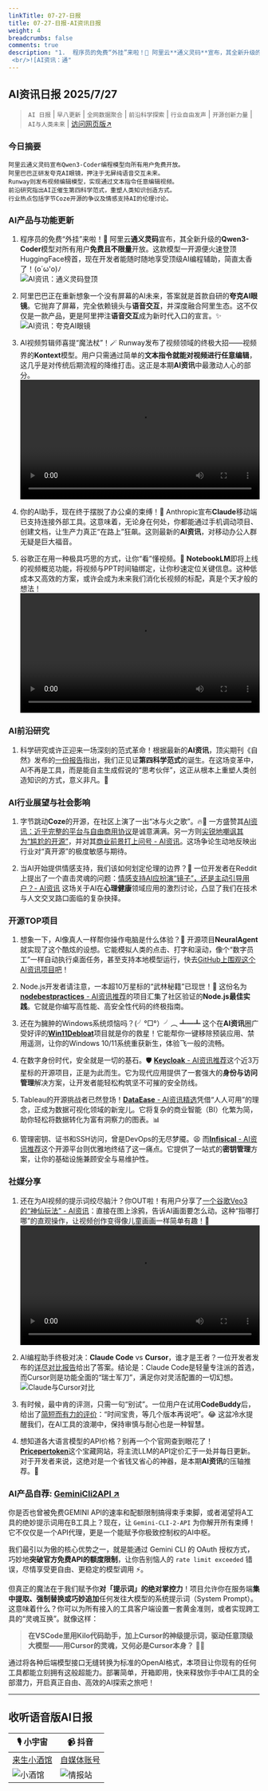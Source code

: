```yaml
---
linkTitle: 07-27-日报
title: 07-27-日报-AI资讯日报
weight: 4
breadcrumbs: false
comments: true
description: "1.  程序员的免费“外挂”来啦！🚀 阿里云**通义灵码**宣布，其全新升级的**Qwen3-Coder**模型对所有用户**免费且不限量**开放。这款模型一开源便火速登顶HuggingFace榜首，现在开发者能随时随地享受顶级AI编程辅助，简直太香了！(o´ω'o)ﾉ <br/>![AI资讯：通"
---
```


## AI资讯日报 2025/7/27

>  `AI 日报` | `早八更新` | `全网数据聚合` | `前沿科学探索` | `行业自由发声` | `开源创新力量` | `AI与人类未来` | [访问网页版↗️](https://ai.hubtoday.app/)



### **今日摘要**

```
阿里云通义灵码宣布Qwen3-Coder编程模型向所有用户免费开放。
阿里巴巴正研发夸克AI眼镜，押注于无屏纯语音交互未来。
Runway则发布视频编辑模型，实现通过文本指令任意编辑视频。
前沿研究指出AI正催生第四科学范式，重塑人类知识创造方式。
行业热点包括字节Coze开源的争议及情感支持AI的伦理讨论。
```

### AI产品与功能更新

1.  程序员的免费“外挂”来啦！🚀 阿里云**通义灵码**宣布，其全新升级的**Qwen3-Coder**模型对所有用户**免费且不限量**开放。这款模型一开源便火速登顶HuggingFace榜首，现在开发者能随时随地享受顶级AI编程辅助，简直太香了！(o´ω'o)ﾉ
<br/>![AI资讯：通义灵码登顶](https://cdn.jsdmirror.com/gh/justlovemaki/imagehub@main/images/2025/07/news_01k13pz8nfeatrpkfk5sarn4q5.avif)<br/>

2.  阿里巴巴正在重新想象一个没有屏幕的AI未来，答案就是首款自研的**夸克AI眼镜**。它抛弃了屏幕，完全依赖镜头与**语音交互**，并深度融合阿里生态。这不仅仅是一款产品，更是阿里押注**语音交互**成为新时代入口的宣言。✨
<br/>![AI资讯：夸克AI眼镜](https://cdn.jsdmirror.com/gh/justlovemaki/imagehub@main/images/2025/07/news_01k13pzc7yeamveerk9t900yna.avif)<br/>

3.  AI视频剪辑师喜提“魔法杖”！🪄 Runway发布了视频领域的终极大招——视频界的**Kontext**模型。用户只需通过简单的**文本指令就能对视频进行任意编辑**，这几乎是对传统后期流程的降维打击。这正是本期**AI资讯**中最激动人心的部分。
<br/><video src="https://cdn.jsdmirror.com/gh/justlovemaki/imagehub@main/images/2025/07/news_01k13q1enkefgrf527cx16sphe.mp4" controls="controls" width="100%"></video>

4.  你的AI助手，现在终于摆脱了办公桌的束缚！💼 Anthropic宣布**Claude**移动端已支持连接外部工具。这意味着，无论身在何处，你都能通过手机调动项目、创建文档，让生产力真正“在路上”狂飙。这则最新的**AI资讯**，对移动办公人群无疑是巨大福音。

5.  谷歌正在用一种极具巧思的方式，让你“看”懂视频。🤔 **NotebookLM**即将上线的视频概览功能，将视频与PPT时间轴绑定，让你秒速定位关键信息。这种低成本又高效的方案，或许会成为未来我们消化长视频的标配，真是个天才般的想法！
<br/><video src="https://cdn.jsdmirror.com/gh/justlovemaki/imagehub@main/images/2025/07/news_01k13q263qf7f99n7nhnfsk5zp.mp4" controls="controls" width="100%"></video>

### AI前沿研究

1.  科学研究或许正迎来一场深刻的范式革命！根据最新的**AI资讯**，顶尖期刊《自然》发布的[一份报告](https://www.nature.com/articles/d42473-025-00161-3)指出，我们正见证**第四科学范式**的诞生。在这场变革中，AI不再是工具，而是能自主生成假说的“思考伙伴”，这正从根本上重塑人类创造知识的方式，意义非凡。🤯

### AI行业展望与社会影响

1.  字节跳动**Coze**的开源，在社区上演了一出“冰与火之歌”。🔥🧊 一方盛赞其[AI资讯：近乎完整的平台与自由商用协议](https://x.com/dotey/status/1948964537605967966)是诚意满满。另一方则[尖锐地嘲讽其为“尴尬的开源”](https://x.com/lyson_ober/status/1948865681857904729)，并对其[商业前景打上问号 - AI资讯](https://x.com/Gorden_Sun/status/1949016701976412249)。这场争论生动地反映出行业对“真开源”的极度敏感与期待。

2.  当AI开始提供情感支持，我们该如何划定伦理的边界？🤔 一位开发者在Reddit上提出了一个直击灵魂的问题：[情感支持AI应扮演“镜子”，还是主动引导用户？- AI资讯](https://www.reddit.com/r/artificial/comments/1m9e713/should_ai_ever_give_mental_health_advice/) 这场关于AI在**心理健康**领域应用的激烈讨论，凸显了我们在技术与人文交叉路口面临的复杂抉择。

### 开源TOP项目

1.  想象一下，AI像真人一样帮你操作电脑是什么体验？🤖 开源项目**NeuralAgent**就实现了这个酷炫的设想。它能模拟人类的点击、打字和滚动，像个“数字员工”一样自动执行桌面任务，甚至支持本地模型运行，快去[GitHub上围观这个AI资讯项目吧](https://github.com/withneural/neuralagent)！

2.  Node.js开发者请注意，一本超10万星标的“武林秘籍”已现世！📖 这份名为[**nodebestpractices** - AI资讯推荐](https://github.com/goldbergyoni/nodebestpractices)的项目汇集了社区验证的**Node.js最佳实践**。它就是你编写高性能、高安全性代码的终极指南。

3.  还在为臃肿的Windows系统烦恼吗？(╯°□°）╯︵ ┻━┻ 这个在**AI资讯**圈广受好评的[**Win11Debloat**](https://github.com/Raphire/Win11Debloat)项目就是你的救星！它能帮你一键移除预装应用、禁用遥测，让你的Windows 10/11系统重获新生，体验飞一般的流畅。

4.  在数字身份时代，安全就是一切的基石。🛡️ [**Keycloak** - AI资讯推荐](https://github.com/keycloak/keycloak)这个近3万星标的开源项目，正是为此而生。它为现代应用提供了一套强大的**身份与访问管理**解决方案，让开发者能轻松构筑坚不可摧的安全防线。

5.  Tableau的开源挑战者已然登场！[**DataEase** - AI资讯精选](https://github.com/dataease/dataease)凭借“人人可用”的理念，正成为数据可视化领域的新宠儿。它将复杂的商业智能（BI）化繁为简，助你轻松将数据转化为富有洞察力的图表。📊

6.  管理密钥、证书和SSH访问，曾是DevOps的无尽梦魇。😫 而[**Infisical** - AI资讯推荐](https://github.com/Infisical/infisical)这个开源平台则优雅地终结了这一痛点。它提供了一站式的**密钥管理**方案，让你的基础设施兼顾安全与易维护性。

### 社媒分享

1.  还在为AI视频的提示词绞尽脑汁？你OUT啦！有用户分享了[一个谷歌Veo3的“神仙玩法” - AI资讯](https://x.com/op7418/status/1949035551547633879)：直接在图上涂鸦，告诉AI画面要怎么动。这种“指哪打哪”的直观操作，让视频创作变得像儿童画画一样简单有趣！🎨
<br/><video src="https://cdn.jsdmirror.com/gh/justlovemaki/imagehub@main/images/2025/07/news_01k13q29r9fcktx69qxtk0p2m4.mp4" controls="controls" width="100%"></video>

2.  AI编程助手终极对决：**Claude Code** vs **Cursor**，谁才是王者？一位开发者发布的[详尽对比报告](https://x.com/shao__meng/status/1948907821313261950)给出了答案。结论是：Claude Code是轻量专注派的首选，而Cursor则是功能全面的“瑞士军刀”，满足你对灵活配置的一切幻想。
<br/>![Claude与Cursor对比](https://cdn.jsdmirror.com/gh/justlovemaki/imagehub@main/images/2025/07/news_01k13q2dx1f1ft31vgt8tp7z1s.avif)<br/>

3.  有时候，最中肯的评测，只需一句“别试”。一位用户在试用**CodeBuddy**后，给出了[简短而有力的评价](https://x.com/wwwgoubuli/status/1949072169616433603)：“时间宝贵，等几个版本再说吧”。😂 这盆冷水提醒我们，在AI工具的浪潮中，保持审慎与耐心也是一种智慧。

4.  想知道各大语言模型的API价格？别再一个个官网查到眼花了！[**Pricepertoken**](https://readhacker.news/s/6ysfb)这个宝藏网站，将主流LLM的API定价汇于一处并每日更新。对于开发者来说，这绝对是一个省钱又省心的神器，是本期**AI资讯**的压轴推荐。🤑


### **AI产品自荐: [GeminiCli2API ↗️](https://github.com/justlovemaki/Gemini-CLI-2-API)**

你是否也曾被免费GEMINI API的速率和配额限制搞得束手束脚，或者渴望将A工具的绝妙提示词用在B工具上？现在，让 `Gemini-CLI-2-API` 为你解开所有束缚！它不仅仅是一个API代理，更是一个能赋予你极致控制权的AI中枢。

我们最引以为傲的核心优势之一，就是能通过 Gemini CLI 的 OAuth 授权方式，巧妙地**突破官方免费API的额度限制**，让你告别恼人的 `rate limit exceeded` 错误，尽情享受更自由、更稳定的模型调用 ⚡️。

但真正的魔法在于我们赋予你**对「提示词」的绝对掌控力**！项目允许你在服务端**集中提取、强制替换或巧妙追加**任何发往大模型的系统提示词（System Prompt）。这意味着什么？你可以为所有接入的工具客户端设置一套黄金准则，或者实现跨工具的“灵魂互换”。就像这样：

> **在VSCode里用Kilo代码助手，加上Cursor的神级提示词，驱动任意顶级大模型——用Cursor的灵魂，又何必是Cursor本身？** 🧠✨

通过将各种后端模型接口无缝转换为标准的OpenAI格式，本项目让你现有的任何工具都能立刻拥有这般超能力。部署简单，开箱即用，快来释放你手中AI工具的全部潜力，开启真正自由、高效的AI探索之旅吧！


---

## **收听语音版AI日报**

| 🎙️ **小宇宙** | 📹 **抖音** |
| --- | --- |
| [来生小酒馆](https://www.xiaoyuzhoufm.com/podcast/683c62b7c1ca9cf575a5030e)  |   [自媒体账号](https://www.douyin.com/user/MS4wLjABAAAAwpwqPQlu38sO38VyWgw9ZjDEnN4bMR5j8x111UxpseHR9DpB6-CveI5KRXOWuFwG)| 
| ![小酒馆](https://cdn.jsdmirror.com/gh/justlovemaki/imagehub@main/logo/f959f7984e9163fc50d3941d79a7f262.md.png) | ![情报站](https://cdn.jsdmirror.com/gh/justlovemaki/imagehub@main/logo/7fc30805eeb831e1e2baa3a240683ca3.md.png) |

    

